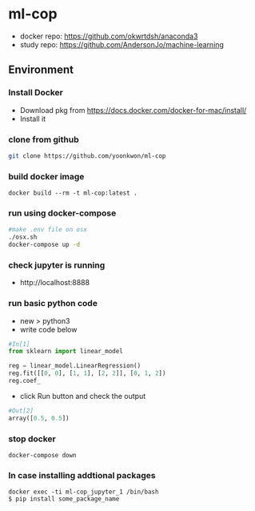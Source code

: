 # ml-cop
- docker repo: https://github.com/okwrtdsh/anaconda3
- study repo: https://github.com/AndersonJo/machine-learning

## Environment

### Install Docker
- Download pkg from https://docs.docker.com/docker-for-mac/install/
- Install it

### clone from github
```bash
git clone https://github.com/yoonkwon/ml-cop
```

### build docker image
```
docker build --rm -t ml-cop:latest .
```

### run using docker-compose
```bash
#make .env file on osx
./osx.sh
docker-compose up -d
```

### check jupyter is running
- http://localhost:8888

### run basic python code
- new > python3
- write code below
```python
#In[1]
from sklearn import linear_model

reg = linear_model.LinearRegression()
reg.fit([[0, 0], [1, 1], [2, 2]], [0, 1, 2])
reg.coef_
```
- click Run button and check the output 
```python
#Out[2]
array([0.5, 0.5])
```

### stop docker
```
docker-compose down
```

### In case installing addtional packages
```
docker exec -ti ml-cop_jupyter_1 /bin/bash
$ pip install some_package_name
```
